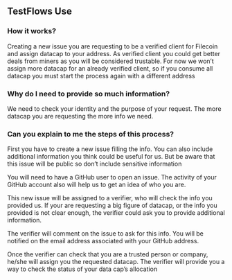 ## TestFlows Use

### How it works?

Creating a new issue you are requesting to be a verified client for Filecoin and assign datacap to your address.  As verified client you could get better deals from miners as you will be considered trustable. For now we won’t assign more datacap for an already verified client, so if you consume all datacap you must start the process again with a different address

### Why do I need to provide so much information?

We need to check your identity and the purpose of your request. The more datacap you are requesting the more info we need.

### Can you explain to me the steps of this process?

First you have to create a new issue filling the info. You can also include additional information you think could be useful for us. But be aware that this issue will be public so don’t include sensitive information 

You will need to have a GitHub user to open an issue. The activity of your GitHub account also will help us to get an idea of who you are.

This new issue will be assigned to a verifier, who will check the info you provided us. If your are requesting a big figure of datacap, or the info you provided is not clear enough, the verifier could ask you to provide additional information.

The verifier will comment on the issue to ask for this info. You will be notified on the email address associated with your GitHub address.

Once the verifier can check that you are a trusted person or company, he/she will assign you the requested datacap. The verifier will provide you a way to check the status of your data cap’s allocation   
